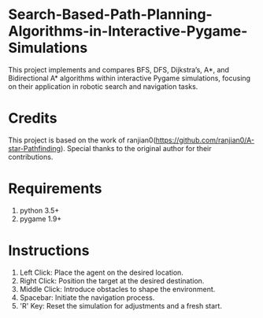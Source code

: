 # Search-Based-Path-Planning-Algorithms-in-Interactive-Pygame-Simulations
This project implements and compares BFS, DFS, Dijkstra’s, A*, and Bidirectional A* algorithms within interactive Pygame simulations, focusing on their application in robotic search and navigation tasks.

# Credits
This project is based on the work of ranjian0(https://github.com/ranjian0/A-star-Pathfinding). Special thanks to the original author for their contributions.

# Requirements
1. python 3.5+
2. pygame 1.9+

# Instructions
1. Left Click: Place the agent on the desired location.
2. Right Click: Position the target at the desired destination.
3. Middle Click: Introduce obstacles to shape the environment.
4. Spacebar: Initiate the navigation process.
5. 'R' Key: Reset the simulation for adjustments and a fresh start.
